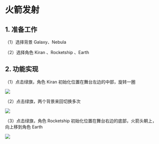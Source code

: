 # 火箭发射

 

## 1. 准备工作

（1）选择背景 Galaxy、Nebula

（2）选择角色 Kiran 、Rocketship 、Earth

## 2. 功能实现

（1）点击绿旗，角色 Kiran 初始化位置在舞台左边的中部，旋转一圈

![](https://img-blog.csdnimg.cn/20201217113118957.png)

（2）点击绿旗，两个背景来回切换多次

![](https://img-blog.csdnimg.cn/2020121711312622.png)

（3）点击绿旗，角色 Rocketship 初始化位置在舞台右边的底部，火箭头朝上，向上移到角色 Earth

![](https://img-blog.csdnimg.cn/2020121711313382.png)
